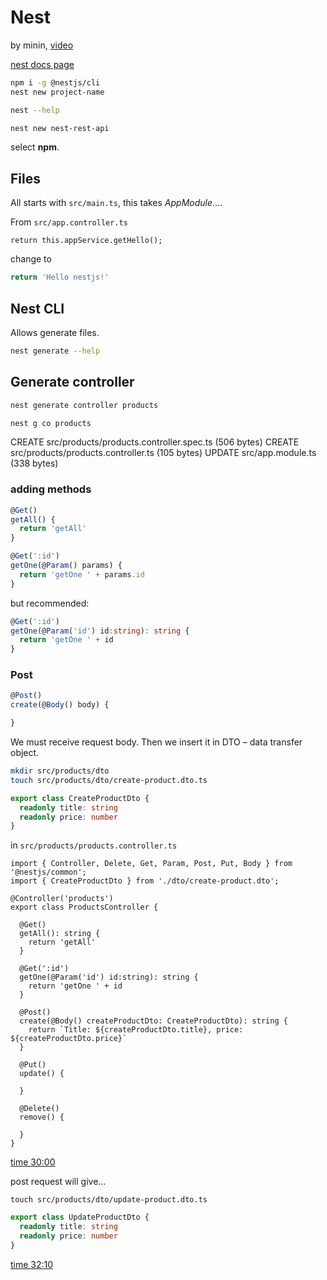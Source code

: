 # Nest

by minin, [video](https://www.youtube.com/watch?v=abdgy72csaA&t=1314s)

[nest docs page](https://docs.nestjs.com)

```sh
npm i -g @nestjs/cli
nest new project-name
```

```sh
nest --help
```

```sh
nest new nest-rest-api
```

select **npm**.

## Files

All starts with `src/main.ts`, this takes *AppModule*....

From `src/app.controller.ts` 

```tsx
return this.appService.getHello();
```

change to 

```typescript
return 'Hello nestjs!'
```

## Nest CLI

Allows generate files.

```sh
nest generate --help
```

## Generate controller

```sh
nest generate controller products
```

```sh
nest g co products
```



CREATE src/products/products.controller.spec.ts (506 bytes)
CREATE src/products/products.controller.ts (105 bytes)
UPDATE src/app.module.ts (338 bytes)

### adding methods

```typescript
@Get()
getAll() {
  return 'getAll'
}

@Get(':id')
getOne(@Param() params) {
  return 'getOne ' + params.id
}
```

but recommended:

```typescript
@Get(':id')
getOne(@Param('id') id:string): string {
  return 'getOne ' + id
}
```

### Post

```typescript
@Post()
create(@Body() body) {

}
```

We must receive request body. Then we insert it in DTO &ndash; data transfer object.

```sh
mkdir src/products/dto
touch src/products/dto/create-product.dto.ts
```

```typescript
export class CreateProductDto {
  readonly title: string
  readonly price: number
}
```

in  `src/products/products.controller.ts`

```
import { Controller, Delete, Get, Param, Post, Put, Body } from '@nestjs/common';
import { CreateProductDto } from './dto/create-product.dto';

@Controller('products')
export class ProductsController {

  @Get()
  getAll(): string {
    return 'getAll'
  }

  @Get(':id')
  getOne(@Param('id') id:string): string {
    return 'getOne ' + id
  }

  @Post()
  create(@Body() createProductDto: CreateProductDto): string {
    return `Title: ${createProductDto.title}, price: ${createProductDto.price}`
  }

  @Put()
  update() {

  }

  @Delete()
  remove() {

  }
}

```

[time 30:00](https://www.youtube.com/watch?v=abdgy72csaA&t=1800s)

post request will give...

```
touch src/products/dto/update-product.dto.ts
```

```typescript
export class UpdateProductDto {
  readonly title: string
  readonly price: number
}
```

[time 32:10](https://www.youtube.com/watch?v=abdgy72csaA&t=1930s)

